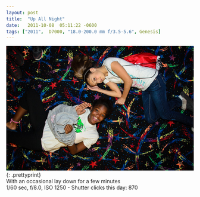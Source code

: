 ```yaml
---
layout: post
title:  "Up All Night"
date:   2011-10-08  05:11:22 -0600
tags: ["2011",  D7000, "18.0-200.0 mm f/3.5-5.6", Genesis]
---
```

![:title](/images/2011/2011_1008_D7K2126.jpg)
{: .prettyprint}  
With an occasional lay down for a few minutes  
1/60 sec, f/8.0, ISO 1250 - Shutter clicks this day: 870
